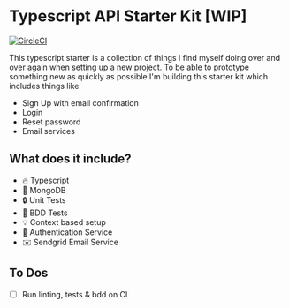 # Typescript API Starter Kit [WIP]

[![CircleCI](https://circleci.com/gh/davidfloegel/node-typescript-starter/tree/master.svg?style=svg&circle-token=68cb6b4b7ded89a2e2d85777933cdfd4d63d98f2)](https://circleci.com/gh/davidfloegel/node-typescript-starter/tree/master)

This typescript starter is a collection of things I find myself doing over and over again
when setting up a new project. To be able to prototype something new as quickly as possible
I'm building this starter kit which includes things like 

* Sign Up with email confirmation
* Login
* Reset password
* Email services

## What does it include?

* 🔥 Typescript
* 💾 MongoDB
* 🔒 Unit Tests
* 📖 BDD Tests
* 💡 Context based setup
* 🔑 Authentication Service
* ✉️  Sendgrid Email Service

## To Dos

- [ ] Run linting, tests & bdd on CI


